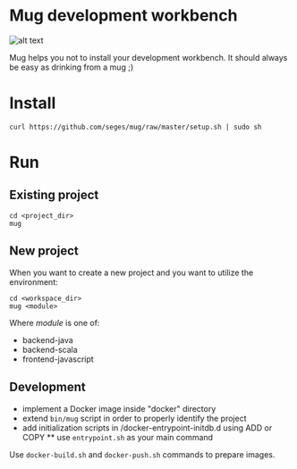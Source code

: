 Mug development workbench
=========================

![alt text](http://pixabay.com/static/uploads/photo/2012/04/13/11/48/coffee-mug-32046_640.png "mug")

Mug helps you not to install your development workbench. It should always be easy as drinking from a mug ;)

# Install

```
curl https://github.com/seges/mug/raw/master/setup.sh | sudo sh
```

# Run

## Existing project

```
cd <project_dir>
mug
```

## New project

When you want to create a new project and you want to utilize the environment:

```
cd <workspace_dir>
mug <module>
```

Where *module* is one of:

* backend-java
* backend-scala
* frontend-javascript

## Development

* implement a Docker image inside "docker" directory
* extend ```bin/mug``` script in order to properly identify the project
* add initialization scripts in /docker-entrypoint-initdb.d using ADD or COPY
** use ```entrypoint.sh``` as your main command

Use ```docker-build.sh``` and ```docker-push.sh``` commands to prepare images.


